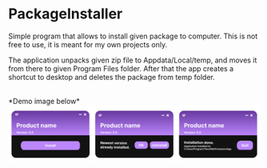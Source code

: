 # PackageInstaller
Simple program that allows to install given package to computer. This is not free to use, it is meant for my own projects only.

The application unpacks given zip file to Appdata/Local/temp, and moves it from there to given Program Files folder. After that the app creates a shortcut to desktop and deletes the package from temp folder.

<br>
*Demo image below*

<img src="https://github.com/niilopoutanen/PackageInstaller/blob/main/GraphicsDemos.png?raw=true"/>
